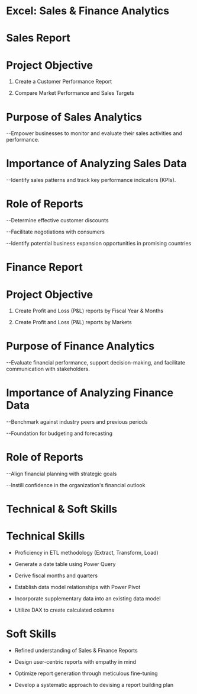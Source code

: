 # Excel: Sales & Finance Analytics

# Sales Report
# Project Objective

1) Create a Customer Performance Report

2) Compare Market Performance and Sales Targets

# Purpose of Sales Analytics

--Empower businesses to monitor and evaluate their sales activities and performance.

# Importance of Analyzing Sales Data

--Identify sales patterns and track key performance indicators (KPIs).

# Role of Reports

--Determine effective customer discounts

--Facilitate negotiations with consumers

--Identify potential business expansion opportunities in promising countries


# Finance Report

# Project Objective

1) Create Profit and Loss (P&L) reports by Fiscal Year & Months
   
3) Create Profit and Loss (P&L) reports by Markets

# Purpose of Finance Analytics

--Evaluate financial performance, support decision-making, and facilitate communication with stakeholders.

# Importance of Analyzing Finance Data

--Benchmark against industry peers and previous periods

--Foundation for budgeting and forecasting

# Role of Reports

--Align financial planning with strategic goals

--Instill confidence in the organization's financial outlook

# Technical & Soft Skills

# Technical Skills

* Proficiency in ETL methodology (Extract, Transform, Load)

* Generate a date table using Power Query

* Derive fiscal months and quarters

* Establish data model relationships with Power Pivot

* Incorporate supplementary data into an existing data model

* Utilize DAX to create calculated columns

# Soft Skills
* Refined understanding of Sales & Finance Reports

* Design user-centric reports with empathy in mind

* Optimize report generation through meticulous fine-tuning

* Develop a systematic approach to devising a report building plan
